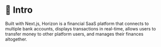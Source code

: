 # 🚀 Intro

Built with Next.js, Horizon is a financial SaaS platform that connects to multiple bank accounts, displays transactions in real-time, allows users to transfer money to other platform users, and manages their finances altogether.
